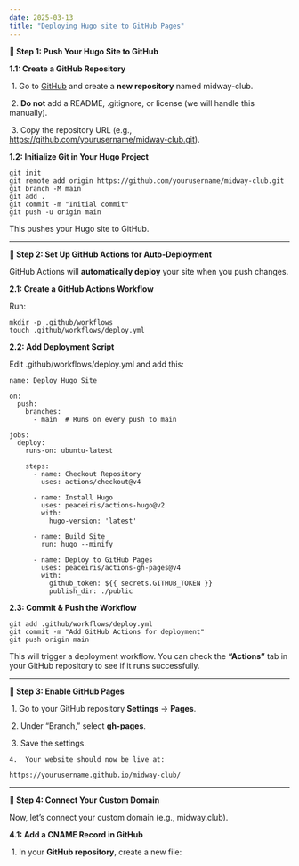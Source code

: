 ```yaml
---
date: 2025-03-13
title: "Deploying Hugo site to GitHub Pages"
---
```




**🚀 Step 1: Push Your Hugo Site to GitHub**

**1.1: Create a GitHub Repository**

​	1.	Go to [GitHub](https://github.com/) and create a **new repository** named midway-club.

​	2.	**Do not** add a README, .gitignore, or license (we will handle this manually).

​	3.	Copy the repository URL (e.g., https://github.com/yourusername/midway-club.git).

**1.2: Initialize Git in Your Hugo Project**

```
git init
git remote add origin https://github.com/yourusername/midway-club.git
git branch -M main
git add .
git commit -m "Initial commit"
git push -u origin main
```

This pushes your Hugo site to GitHub.

---

**🚀 Step 2: Set Up GitHub Actions for Auto-Deployment**

GitHub Actions will **automatically deploy** your site when you push changes.

**2.1: Create a GitHub Actions Workflow**

Run:

```
mkdir -p .github/workflows
touch .github/workflows/deploy.yml
```

**2.2: Add Deployment Script**

Edit .github/workflows/deploy.yml and add this:

```
name: Deploy Hugo Site

on:
  push:
    branches:
      - main  # Runs on every push to main

jobs:
  deploy:
    runs-on: ubuntu-latest

    steps:
      - name: Checkout Repository
        uses: actions/checkout@v4

      - name: Install Hugo
        uses: peaceiris/actions-hugo@v2
        with:
          hugo-version: 'latest'

      - name: Build Site
        run: hugo --minify

      - name: Deploy to GitHub Pages
        uses: peaceiris/actions-gh-pages@v4
        with:
          github_token: ${{ secrets.GITHUB_TOKEN }}
          publish_dir: ./public
```

**2.3: Commit & Push the Workflow**

```
git add .github/workflows/deploy.yml
git commit -m "Add GitHub Actions for deployment"
git push origin main
```

This will trigger a deployment workflow. You can check the **“Actions”** tab in your GitHub repository to see if it runs successfully.

---

**🚀 Step 3: Enable GitHub Pages**

​	1.	Go to your GitHub repository **Settings** → **Pages**.

​	2.	Under “Branch,” select **gh-pages**.

​	3.	Save the settings.

	4.	Your website should now be live at:

`https://yourusername.github.io/midway-club/`

---

**🚀 Step 4: Connect Your Custom Domain**

Now, let’s connect your custom domain (e.g., midway.club).

**4.1: Add a CNAME Record in GitHub**

​	1.	In your **GitHub repository**, create a new file: